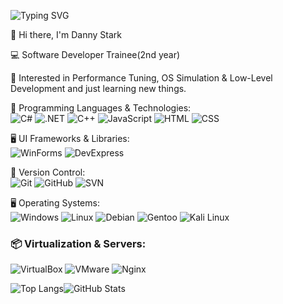 ![Typing SVG](https://readme-typing-svg.herokuapp.com/?lines=Welcome+to+my+GitHub+Page!;Enjoy+your+stay!&center=true&width=500&height=50)

👋 Hi there, I'm Danny Stark</br>

💻 Software Developer Trainee(2nd year)</br>

🚀 Interested in Performance Tuning, OS Simulation & Low-Level Development and just learning new things.</br>

🔧 Programming Languages & Technologies:</br>
![C#](https://img.shields.io/badge/-C%23-239120?style=plastic&logo=csharp&logoColor=black)
![.NET](https://img.shields.io/badge/-.NET-512BD4?style=plastic&logo=dotnet&logoColor=black)
![C++](https://img.shields.io/badge/-C++-00599C?style=plastic&logo=c%2B%2B&logoColor=black)
![JavaScript](https://img.shields.io/badge/-JavaScript-F7DF1E?style=plastic&logo=javascript&logoColor=black)
![HTML](https://img.shields.io/badge/-HTML5-E34F26?style=plastic&logo=html5&logoColor=black)
![CSS](https://img.shields.io/badge/-CSS3-1572B6?style=plastic&logo=css3&logoColor=black)

🖥️ UI Frameworks & Libraries:</br>
![WinForms](https://img.shields.io/badge/-WinForms-0078D6?style=plastic&logo=windows&logoColor=black)
![DevExpress](https://img.shields.io/badge/-DevExpress-FF7200?style=plastic&logo=devexpress&logoColor=black) 

🔄 Version Control:</br>
![Git](https://img.shields.io/badge/-Git-F05032?style=plastic&logo=git&logoColor=black)
![GitHub](https://img.shields.io/badge/-GitHub-181717?style=plastic&logo=github&logoColor=black)
![SVN](https://img.shields.io/badge/-Subversion-809CC9?style=plastic&logo=subversion&logoColor=black)

🖥️ Operating Systems:</br>
![Windows](https://img.shields.io/badge/-Windows-0078D6?style=plastic&logo=windows&logoColor=black)
![Linux](https://img.shields.io/badge/-Linux-FCC624?style=plastic&logo=linux&logoColor=black)
![Debian](https://img.shields.io/badge/-Debian-A81D33?style=plastic&logo=debian&logoColor=black)
![Gentoo](https://img.shields.io/badge/-Gentoo-54487A?style=plastic&logo=gentoo&logoColor=black)
![Kali Linux](https://img.shields.io/badge/-Kali_Linux-557C94?style=plastic&logo=kali-linux&logoColor=black)

### 📦 Virtualization & Servers:</br>
![VirtualBox](https://img.shields.io/badge/-VirtualBox-183A61?style=plastic&logo=virtualbox&logoColor=black)
![VMware](https://img.shields.io/badge/-VMware-607078?style=plastic&logo=vmware&logoColor=black)
![Nginx](https://img.shields.io/badge/-Nginx-009639?style=plastic&logo=nginx&logoColor=black)



![Top Langs](https://github-readme-stats.vercel.app/api/top-langs/?username=0xD4nny&show_icons=true&cache_seconds=86400&layout=compact&theme=tokyonight&hide_border=true)![GitHub Stats](https://github-readme-stats.vercel.app/api?username=0xD4nny&show_icons=true&cache_seconds=86400&layout=compact&theme=tokyonight&hide_border=true)




<!--
Here are some ideas to get you started:
- 🔭 I’m currently working on ...
- 🌱 I’m currently learning ...
- 👯 I’m looking to collaborate on ...
- 🤔 I’m looking for help with ...
- 💬 Ask me about ...
- 📫 How to reach me: ...
- ⚡ Fun fact: ...
-->
